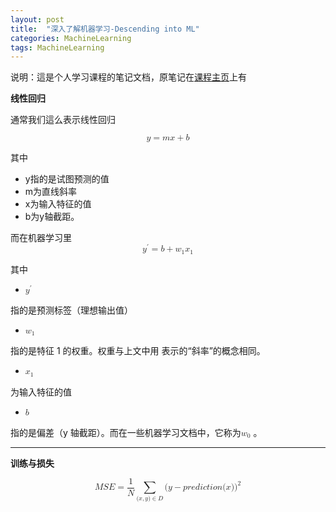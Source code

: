 ```yaml
---
layout: post
title:  "深入了解机器学习-Descending into ML"
categories: MachineLearning
tags: MachineLearning
---
```


说明：這是个人学习课程的笔记文档，原笔记在[课程主页](https://developers.google.com/machine-learning/crash-course/)上有

**线性回归**

通常我们這么表示线性回归
	
<math xmlns="http://www.w3.org/1998/Math/MathML" display="block">
  <mi>y</mi>
  <mo>=</mo>
  <mi>m</mi>
  <mi>x</mi>
  <mo>+</mo>
  <mi>b</mi>
</math>

其中

- y指的是试图预测的值
- m为直线斜率
- x为输入特征的值
- b为y轴截距。

而在机器学习里
<math xmlns="http://www.w3.org/1998/Math/MathML" display="block">
  <msup>
    <mi>y</mi>
    <mo>&#x2032;</mo>
  </msup>
  <mo>=</mo>
  <mi>b</mi>
  <mo>+</mo>
  <msub>
    <mi>w</mi>
    <mn>1</mn>
  </msub>
  <msub>
    <mi>x</mi>
    <mn>1</mn>
  </msub>
</math>

其中

- <math xmlns="http://www.w3.org/1998/Math/MathML">
  <msup>
    <mi>y</mi>
    <mo>&#x2032;</mo>
  </msup>
</math>指的是预测标签（理想输出值）
- <math xmlns="http://www.w3.org/1998/Math/MathML">
  <msub>
    <mi>w</mi>
    <mn>1</mn>
  </msub>
</math>指的是特征 1 的权重。权重与上文中用  表示的“斜率”的概念相同。
- <math xmlns="http://www.w3.org/1998/Math/MathML">
  <msub>
    <mi>x</mi>
    <mn>1</mn>
  </msub>指的是特征（已知输入项）。
</math>为输入特征的值
- <math xmlns="http://www.w3.org/1998/Math/MathML">
  <mi>b</mi>
</math>指的是偏差（y 轴截距）。而在一些机器学习文档中，它称为<math xmlns="http://www.w3.org/1998/Math/MathML">
  <msub>
    <mi>w</mi>
    <mn>0</mn>
  </msub>
</math> 。

-----------------------------

**训练与损失**

<math xmlns="http://www.w3.org/1998/Math/MathML" display="block">
  <mi>M</mi>
  <mi>S</mi>
  <mi>E</mi>
  <mo>=</mo>
  <mfrac>
    <mn>1</mn>
    <mi>N</mi>
  </mfrac>
  <munder>
    <mo>&#x2211;<!-- ∑ --></mo>
    <mrow class="MJX-TeXAtom-ORD">
      <mo stretchy="false">(</mo>
      <mi>x</mi>
      <mo>,</mo>
      <mi>y</mi>
      <mo stretchy="false">)</mo>
      <mo>&#x2208;<!-- ∈ --></mo>
      <mi>D</mi>
    </mrow>
  </munder>
  <mo stretchy="false">(</mo>
  <mi>y</mi>
  <mo>&#x2212;<!-- − --></mo>
  <mi>p</mi>
  <mi>r</mi>
  <mi>e</mi>
  <mi>d</mi>
  <mi>i</mi>
  <mi>c</mi>
  <mi>t</mi>
  <mi>i</mi>
  <mi>o</mi>
  <mi>n</mi>
  <mo stretchy="false">(</mo>
  <mi>x</mi>
  <mo stretchy="false">)</mo>
  <msup>
    <mo stretchy="false">)</mo>
    <mn>2</mn>
  </msup>
</math>